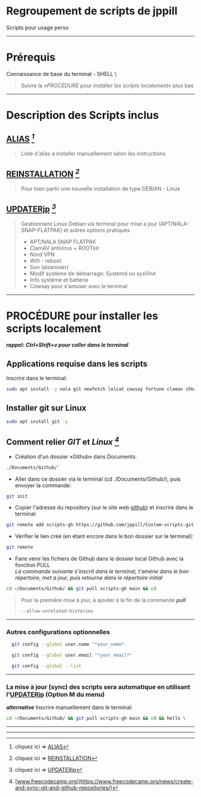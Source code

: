 # Regroupement de scripts de jppill
Scripts pour usage perso
___
# Prérequis
Connaissance de base du terminal - SHELL \
> Suivre la *«PROCÉDURE pour installer les scripts localement»* plus bas
___

# Description des Scripts inclus
## [ALIAS](ALIAS)  *[^1]*
[^1]: cliquez ici => [ALIAS](ALIAS)
> Liste d'alias a installer manuellement selon les instructions

## [REINSTALLATION](REINSTALLATION)  *[^2]*
[^2]: cliquez ici => [REINSTALLATION](REINSTALLATION)
> Pour bien partir une nouvelle installation de type DEBIAN - Linux

## [UPDATERjp](UPDATERjp)  *[^3]*
[^3]: cliquez ici => [UPDATERjp](UPDATERjp)
> Gestionnaire Linux Debian via terminal pour mise a jour (APT/NALA-SNAP-FLATPAK) et autres options pratiques
>   - APT/NALA SNAP FLATPAK
>   - ClamAV antivirus + ROOTkit
>   - Nord VPN
>   - Wifi - reboot
>   - Son (alsamixer)
>   - Modif système de démarrage: Systemd ou sysVinit
>   - Info système et batterie
>   - Cowsay pour s'amuser avec le terminal
___

# PROCÉDURE pour installer les scripts localement

**_rappel: Ctrl+Shift+v pour coller dans le terminal_**

## Applications requise dans les scripts
Inscrire dans le terminal:
```sh
sudo apt install -y nala git neofetch lolcat cowsay fortune clamav chkrootkit rkhunter snapd flatpak tlp kate alsa-utils
```

## Installer git sur Linux
```sh
sudo apt install git -y
```

## Comment relier **_GIT_** et **_Linux_**  *[^4]*
[^4]: [www.freecodecamp.org](https://www.freecodecamp.org/news/create-and-sync-git-and-github-repositories/)
- Création d'un dossier «Github» dans Documents:
```sh
./Documents/Github/`
```
- Aller dans ce dossier via le terminal (cd ./Documents/Github/), puis envoyer la commande:
```sh
git init
```
- Copier l'adresse du repository (sur le site web [github](https://github.com/)) et inscrire dans le terminal:
```sh
git remote add scripts-gh https://github.com/jppill/Custom-scripts.git
```

- Vérifier le lien créé (en étant encore dans le bon dossier sur le terminal):
```sh
git remote
```

- Faire venir les fichiers de Github dans le dossier local Github avec la fonction PULL \
  *La commande suivante s'inscrit dans le terminal, t'amène dans le bon répertoire, met a jour, puis retourne dans le répertoire initial*
  
```sh
cd ~/Documents/Github/ && git pull scripts-gh main && cd
```

> Pour la première mise à jour, à ajouter à la fin de la commande **_pull_**
> ```sh
> --allow-unrelated-histories
> ```
---
### Autres configurations optionnelles
```sh
  git config --global user.name "*your_name*
```
```sh
  git config --global user.email "*your_email*"
```
```sh
  git config --global --list
```
---
### La mise à jour (sync) des scripts sera automatique en utilisant l'[UPDATERjp](UPDATERjp) (Option M du menu)
**_alternative_** Inscrire manuellement dans le terminal:
```sh
cd ~/Documents/Github/ && git pull scripts-gh main && cd && hello \
```
---
***
